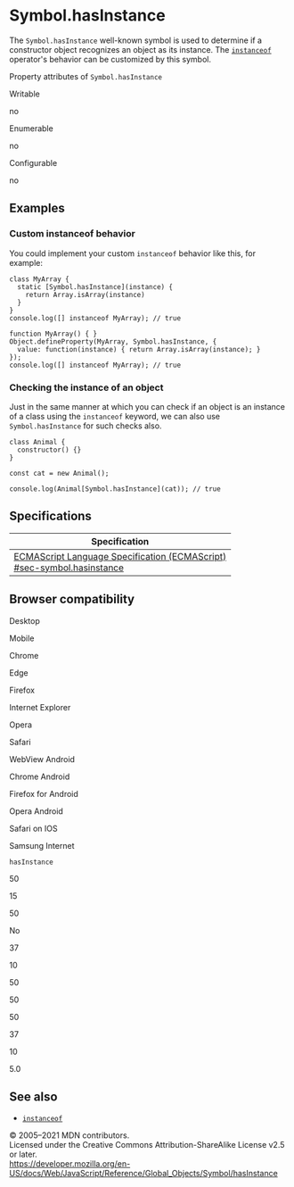 Symbol.hasInstance
==================

The `Symbol.hasInstance` well-known symbol is used to determine if a constructor object recognizes an object as its instance. The [`instanceof`](../../operators/instanceof) operator's behavior can be customized by this symbol.

Property attributes of `Symbol.hasInstance`

Writable

no

Enumerable

no

Configurable

no

Examples
--------

### Custom instanceof behavior

You could implement your custom `instanceof` behavior like this, for example:

    class MyArray {
      static [Symbol.hasInstance](instance) {
        return Array.isArray(instance)
      }
    }
    console.log([] instanceof MyArray); // true

    function MyArray() { }
    Object.defineProperty(MyArray, Symbol.hasInstance, {
      value: function(instance) { return Array.isArray(instance); }
    });
    console.log([] instanceof MyArray); // true

### Checking the instance of an object

Just in the same manner at which you can check if an object is an instance of a class using the `instanceof` keyword, we can also use `Symbol.hasInstance` for such checks also.

    class Animal {
      constructor() {}
    }

    const cat = new Animal();

    console.log(Animal[Symbol.hasInstance](cat)); // true

Specifications
--------------

<table><thead><tr class="header"><th>Specification</th></tr></thead><tbody><tr class="odd"><td><a href="https://tc39.es/ecma262/#sec-symbol.hasinstance">ECMAScript Language Specification (ECMAScript)<br />
<span class="small">#sec-symbol.hasinstance</span></a></td></tr></tbody></table>

Browser compatibility
---------------------

Desktop

Mobile

Chrome

Edge

Firefox

Internet Explorer

Opera

Safari

WebView Android

Chrome Android

Firefox for Android

Opera Android

Safari on IOS

Samsung Internet

`hasInstance`

50

15

50

No

37

10

50

50

50

37

10

5.0

See also
--------

-   [`instanceof`](../../operators/instanceof)

© 2005–2021 MDN contributors.  
Licensed under the Creative Commons Attribution-ShareAlike License v2.5 or later.  
<a href="https://developer.mozilla.org/en-US/docs/Web/JavaScript/Reference/Global_Objects/Symbol/hasInstance" class="_attribution-link">https://developer.mozilla.org/en-US/docs/Web/JavaScript/Reference/Global_Objects/Symbol/hasInstance</a>

